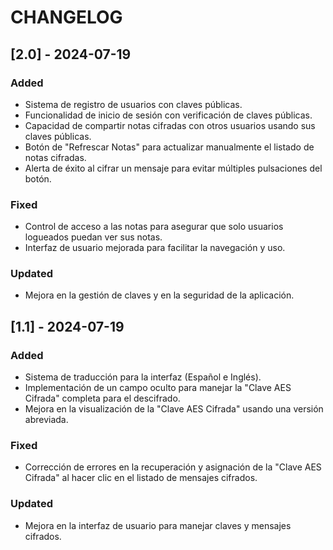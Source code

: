 # CHANGELOG

## [2.0] - 2024-07-19
### Added
- Sistema de registro de usuarios con claves públicas.
- Funcionalidad de inicio de sesión con verificación de claves públicas.
- Capacidad de compartir notas cifradas con otros usuarios usando sus claves públicas.
- Botón de "Refrescar Notas" para actualizar manualmente el listado de notas cifradas.
- Alerta de éxito al cifrar un mensaje para evitar múltiples pulsaciones del botón.

### Fixed
- Control de acceso a las notas para asegurar que solo usuarios logueados puedan ver sus notas.
- Interfaz de usuario mejorada para facilitar la navegación y uso.

### Updated
- Mejora en la gestión de claves y en la seguridad de la aplicación.

## [1.1] - 2024-07-19
### Added
- Sistema de traducción para la interfaz (Español e Inglés).
- Implementación de un campo oculto para manejar la "Clave AES Cifrada" completa para el descifrado.
- Mejora en la visualización de la "Clave AES Cifrada" usando una versión abreviada.

### Fixed
- Corrección de errores en la recuperación y asignación de la "Clave AES Cifrada" al hacer clic en el listado de mensajes cifrados.

### Updated
- Mejora en la interfaz de usuario para manejar claves y mensajes cifrados.